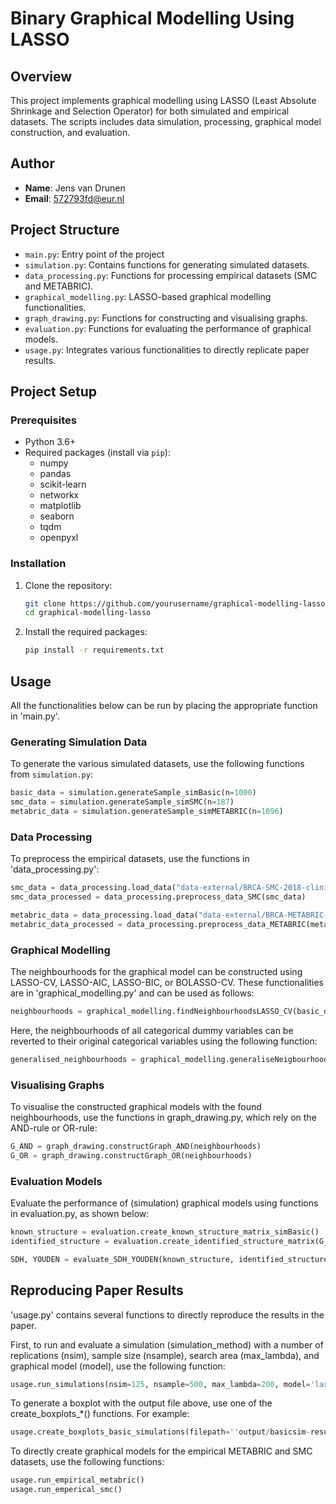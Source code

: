 # Binary Graphical Modelling Using LASSO

## Overview

This project implements graphical modelling using LASSO (Least Absolute Shrinkage and Selection Operator) for both simulated and empirical datasets. The scripts includes data simulation, processing, graphical model construction, and evaluation. 

## Author

- **Name**: Jens van Drunen
- **Email**: 572793fd@eur.nl

## Project Structure

- `main.py`: Entry point of the project
- `simulation.py`: Contains functions for generating simulated datasets.
- `data_processing.py`: Functions for processing empirical datasets (SMC and METABRIC).
- `graphical_modelling.py`: LASSO-based graphical modelling functionalities.
- `graph_drawing.py`: Functions for constructing and visualising graphs.
- `evaluation.py`: Functions for evaluating the performance of graphical models.
- `usage.py`: Integrates various functionalities to directly replicate paper results.

## Project Setup

### Prerequisites

- Python 3.6+
- Required packages (install via `pip`):
  - numpy
  - pandas
  - scikit-learn
  - networkx
  - matplotlib
  - seaborn
  - tqdm
  - openpyxl 

### Installation

1. Clone the repository:
    ```bash
    git clone https://github.com/yourusername/graphical-modelling-lasso.git](https://github.com/Jnslavendel/binary-graphical-modelling-using-lasso.git
    cd graphical-modelling-lasso
    ```
2. Install the required packages:
    ```bash
    pip install -r requirements.txt
    ```

## Usage 

All the functionalities below can be run by placing the appropriate function in 'main.py'.

### Generating Simulation Data

To generate the various simulated datasets, use the following functions from `simulation.py`:

```python
basic_data = simulation.generateSample_simBasic(n=1000)
smc_data = simulation.generateSample_simSMC(n=187)
metabric_data = simulation.generateSample_simMETABRIC(n=1096)
```

### Data Processing

To preprocess the empirical datasets, use the functions in 'data_processing.py':

```python
smc_data = data_processing.load_data("data-external/BRCA-SMC-2018-clinical-data.tsv")
smc_data_processed = data_processing.preprocess_data_SMC(smc_data)

metabric_data = data_processing.load_data("data-external/BRCA-METABRIC-2012-2016-clinical-data.tsv")
metabric_data_processed = data_processing.preprocess_data_METABRIC(metabric_data)
```

### Graphical Modelling
The neighbourhoods for the graphical model can be constructed using LASSO-CV, LASSO-AIC, LASSO-BIC, or BOLASSO-CV. These functionalities are in 'graphical_modelling.py' and can be used as follows:

```python
neighbourhoods = graphical_modelling.findNeighbourhoodsLASSO_CV(basic_data, max_lambda=200)
```

Here, the neighbourhoods of all categorical dummy variables can be reverted to their original categorical variables using the following function:

```python
generalised_neighbourhoods = graphical_modelling.generaliseNeigbourhoodsToCategories(neighbourhoods)
```

### Visualising Graphs
To visualise the constructed graphical models with the found neighbourhoods, use the functions in graph_drawing.py, which rely on the AND-rule or OR-rule:

```python
G_AND = graph_drawing.constructGraph_AND(neighbourhoods)
G_OR = graph_drawing.constructGraph_OR(neighbourhoods)
```

### Evaluation Models
Evaluate the performance of (simulation) graphical models using functions in evaluation.py, as shown below:

```python
known_structure = evaluation.create_known_structure_matrix_simBasic()
identified_structure = evaluation.create_identified_structure_matrix(G_AND, ["X1", "X2", "X3", "X4", "X5"])

SDH, YOUDEN = evaluate_SDH_YOUDEN(known_structure, identified_structure)
```

## Reproducing Paper Results

'usage.py' contains several functions to directly reproduce the results in the paper.

First, to run and evaluate a simulation (simulation_method) with a number of replications (nsim), sample size (nsample), search area (max_lambda), and graphical model (model), use the following function:
```python
usage.run_simulations(nsim=125, nsample=500, max_lambda=200, model='lasso-aic', simulation_method='basic', output_file='output/basicsim-results-lasso-aic-500')
```

To generate a boxplot with the output file above, use one of the create_boxplots_*() functions. For example: 

```python
usage.create_boxplots_basic_simulations(filepath=''output/basicsim-results-lasso-aic-500')
```

To directly create graphical models for the empirical METABRIC and SMC datasets, use the following functions:
```python
usage.run_empirical_metabric()
usage.run_emperical_smc()
```

